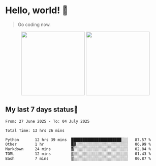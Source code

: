# Hello, world! 🥰
> Go coding now.

<div align="center">
<div><img src="https://github-readme-stats.vercel.app/api?username=Xrondev&count_private=true" height="200px"/> <img src="https://github-readme-stats.vercel.app/api/top-langs/?username=Xrondev" height="200px"/></div>
</div>
<div align="center"></div>  

## My last 7 days status🧐

<!--START_SECTION:waka-->

```txt
From: 27 June 2025 - To: 04 July 2025

Total Time: 13 hrs 26 mins

Python       12 hrs 39 mins  ██████████████████████░░░   87.57 %
Other        1 hr            █▓░░░░░░░░░░░░░░░░░░░░░░░   06.99 %
Markdown     24 mins         ▓░░░░░░░░░░░░░░░░░░░░░░░░   02.84 %
TOML         12 mins         ▒░░░░░░░░░░░░░░░░░░░░░░░░   01.43 %
Bash         7 mins          ▒░░░░░░░░░░░░░░░░░░░░░░░░   00.87 %
```

<!--END_SECTION:waka-->
